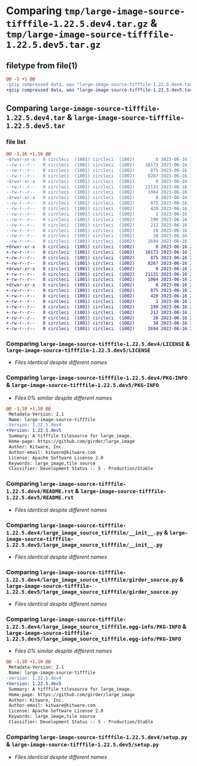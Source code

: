 # Comparing `tmp/large-image-source-tifffile-1.22.5.dev4.tar.gz` & `tmp/large-image-source-tifffile-1.22.5.dev5.tar.gz`

## filetype from file(1)

```diff
@@ -1 +1 @@
-gzip compressed data, was "large-image-source-tifffile-1.22.5.dev4.tar", last modified: Fri Jun 16 19:49:45 2023, max compression
+gzip compressed data, was "large-image-source-tifffile-1.22.5.dev5.tar", last modified: Fri Jun 16 20:33:42 2023, max compression
```

## Comparing `large-image-source-tifffile-1.22.5.dev4.tar` & `large-image-source-tifffile-1.22.5.dev5.tar`

### file list

```diff
@@ -1,16 +1,16 @@
-drwxr-xr-x   0 circleci  (1001) circleci  (1002)        0 2023-06-16 19:49:45.073258 large-image-source-tifffile-1.22.5.dev4/
--rw-r--r--   0 circleci  (1001) circleci  (1002)    10173 2023-06-16 19:49:44.000000 large-image-source-tifffile-1.22.5.dev4/LICENSE
--rw-r--r--   0 circleci  (1001) circleci  (1002)      875 2023-06-16 19:49:45.073258 large-image-source-tifffile-1.22.5.dev4/PKG-INFO
--rw-r--r--   0 circleci  (1001) circleci  (1002)     8267 2023-06-16 19:49:44.000000 large-image-source-tifffile-1.22.5.dev4/README.rst
-drwxr-xr-x   0 circleci  (1001) circleci  (1002)        0 2023-06-16 19:49:45.073258 large-image-source-tifffile-1.22.5.dev4/large_image_source_tifffile/
--rw-r--r--   0 circleci  (1001) circleci  (1002)    21131 2023-06-16 19:47:56.000000 large-image-source-tifffile-1.22.5.dev4/large_image_source_tifffile/__init__.py
--rw-r--r--   0 circleci  (1001) circleci  (1002)     1064 2023-06-16 19:47:56.000000 large-image-source-tifffile-1.22.5.dev4/large_image_source_tifffile/girder_source.py
-drwxr-xr-x   0 circleci  (1001) circleci  (1002)        0 2023-06-16 19:49:45.073258 large-image-source-tifffile-1.22.5.dev4/large_image_source_tifffile.egg-info/
--rw-r--r--   0 circleci  (1001) circleci  (1002)      875 2023-06-16 19:49:44.000000 large-image-source-tifffile-1.22.5.dev4/large_image_source_tifffile.egg-info/PKG-INFO
--rw-r--r--   0 circleci  (1001) circleci  (1002)      420 2023-06-16 19:49:45.000000 large-image-source-tifffile-1.22.5.dev4/large_image_source_tifffile.egg-info/SOURCES.txt
--rw-r--r--   0 circleci  (1001) circleci  (1002)        1 2023-06-16 19:49:44.000000 large-image-source-tifffile-1.22.5.dev4/large_image_source_tifffile.egg-info/dependency_links.txt
--rw-r--r--   0 circleci  (1001) circleci  (1002)      190 2023-06-16 19:49:44.000000 large-image-source-tifffile-1.22.5.dev4/large_image_source_tifffile.egg-info/entry_points.txt
--rw-r--r--   0 circleci  (1001) circleci  (1002)      212 2023-06-16 19:49:44.000000 large-image-source-tifffile-1.22.5.dev4/large_image_source_tifffile.egg-info/requires.txt
--rw-r--r--   0 circleci  (1001) circleci  (1002)       28 2023-06-16 19:49:44.000000 large-image-source-tifffile-1.22.5.dev4/large_image_source_tifffile.egg-info/top_level.txt
--rw-r--r--   0 circleci  (1001) circleci  (1002)       38 2023-06-16 19:49:45.073258 large-image-source-tifffile-1.22.5.dev4/setup.cfg
--rw-r--r--   0 circleci  (1001) circleci  (1002)     2694 2023-06-16 19:47:56.000000 large-image-source-tifffile-1.22.5.dev4/setup.py
+drwxr-xr-x   0 circleci  (1001) circleci  (1002)        0 2023-06-16 20:33:42.822552 large-image-source-tifffile-1.22.5.dev5/
+-rw-r--r--   0 circleci  (1001) circleci  (1002)    10173 2023-06-16 20:33:42.000000 large-image-source-tifffile-1.22.5.dev5/LICENSE
+-rw-r--r--   0 circleci  (1001) circleci  (1002)      875 2023-06-16 20:33:42.822552 large-image-source-tifffile-1.22.5.dev5/PKG-INFO
+-rw-r--r--   0 circleci  (1001) circleci  (1002)     8267 2023-06-16 20:33:42.000000 large-image-source-tifffile-1.22.5.dev5/README.rst
+drwxr-xr-x   0 circleci  (1001) circleci  (1002)        0 2023-06-16 20:33:42.822552 large-image-source-tifffile-1.22.5.dev5/large_image_source_tifffile/
+-rw-r--r--   0 circleci  (1001) circleci  (1002)    21131 2023-06-16 20:31:57.000000 large-image-source-tifffile-1.22.5.dev5/large_image_source_tifffile/__init__.py
+-rw-r--r--   0 circleci  (1001) circleci  (1002)     1064 2023-06-16 20:31:57.000000 large-image-source-tifffile-1.22.5.dev5/large_image_source_tifffile/girder_source.py
+drwxr-xr-x   0 circleci  (1001) circleci  (1002)        0 2023-06-16 20:33:42.822552 large-image-source-tifffile-1.22.5.dev5/large_image_source_tifffile.egg-info/
+-rw-r--r--   0 circleci  (1001) circleci  (1002)      875 2023-06-16 20:33:42.000000 large-image-source-tifffile-1.22.5.dev5/large_image_source_tifffile.egg-info/PKG-INFO
+-rw-r--r--   0 circleci  (1001) circleci  (1002)      420 2023-06-16 20:33:42.000000 large-image-source-tifffile-1.22.5.dev5/large_image_source_tifffile.egg-info/SOURCES.txt
+-rw-r--r--   0 circleci  (1001) circleci  (1002)        1 2023-06-16 20:33:42.000000 large-image-source-tifffile-1.22.5.dev5/large_image_source_tifffile.egg-info/dependency_links.txt
+-rw-r--r--   0 circleci  (1001) circleci  (1002)      190 2023-06-16 20:33:42.000000 large-image-source-tifffile-1.22.5.dev5/large_image_source_tifffile.egg-info/entry_points.txt
+-rw-r--r--   0 circleci  (1001) circleci  (1002)      212 2023-06-16 20:33:42.000000 large-image-source-tifffile-1.22.5.dev5/large_image_source_tifffile.egg-info/requires.txt
+-rw-r--r--   0 circleci  (1001) circleci  (1002)       28 2023-06-16 20:33:42.000000 large-image-source-tifffile-1.22.5.dev5/large_image_source_tifffile.egg-info/top_level.txt
+-rw-r--r--   0 circleci  (1001) circleci  (1002)       38 2023-06-16 20:33:42.822552 large-image-source-tifffile-1.22.5.dev5/setup.cfg
+-rw-r--r--   0 circleci  (1001) circleci  (1002)     2694 2023-06-16 20:31:57.000000 large-image-source-tifffile-1.22.5.dev5/setup.py
```

### Comparing `large-image-source-tifffile-1.22.5.dev4/LICENSE` & `large-image-source-tifffile-1.22.5.dev5/LICENSE`

 * *Files identical despite different names*

### Comparing `large-image-source-tifffile-1.22.5.dev4/PKG-INFO` & `large-image-source-tifffile-1.22.5.dev5/PKG-INFO`

 * *Files 0% similar despite different names*

```diff
@@ -1,10 +1,10 @@
 Metadata-Version: 2.1
 Name: large-image-source-tifffile
-Version: 1.22.5.dev4
+Version: 1.22.5.dev5
 Summary: A tifffile tilesource for large_image.
 Home-page: https://github.com/girder/large_image
 Author: Kitware, Inc.
 Author-email: kitware@kitware.com
 License: Apache Software License 2.0
 Keywords: large_image,tile source
 Classifier: Development Status :: 5 - Production/Stable
```

### Comparing `large-image-source-tifffile-1.22.5.dev4/README.rst` & `large-image-source-tifffile-1.22.5.dev5/README.rst`

 * *Files identical despite different names*

### Comparing `large-image-source-tifffile-1.22.5.dev4/large_image_source_tifffile/__init__.py` & `large-image-source-tifffile-1.22.5.dev5/large_image_source_tifffile/__init__.py`

 * *Files identical despite different names*

### Comparing `large-image-source-tifffile-1.22.5.dev4/large_image_source_tifffile/girder_source.py` & `large-image-source-tifffile-1.22.5.dev5/large_image_source_tifffile/girder_source.py`

 * *Files identical despite different names*

### Comparing `large-image-source-tifffile-1.22.5.dev4/large_image_source_tifffile.egg-info/PKG-INFO` & `large-image-source-tifffile-1.22.5.dev5/large_image_source_tifffile.egg-info/PKG-INFO`

 * *Files 0% similar despite different names*

```diff
@@ -1,10 +1,10 @@
 Metadata-Version: 2.1
 Name: large-image-source-tifffile
-Version: 1.22.5.dev4
+Version: 1.22.5.dev5
 Summary: A tifffile tilesource for large_image.
 Home-page: https://github.com/girder/large_image
 Author: Kitware, Inc.
 Author-email: kitware@kitware.com
 License: Apache Software License 2.0
 Keywords: large_image,tile source
 Classifier: Development Status :: 5 - Production/Stable
```

### Comparing `large-image-source-tifffile-1.22.5.dev4/setup.py` & `large-image-source-tifffile-1.22.5.dev5/setup.py`

 * *Files identical despite different names*

